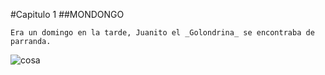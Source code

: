 #Capitulo 1
##MONDONGO

	Era un domingo en la tarde, Juanito el _Golondrina_ se encontraba de parranda.
![cosa]()
